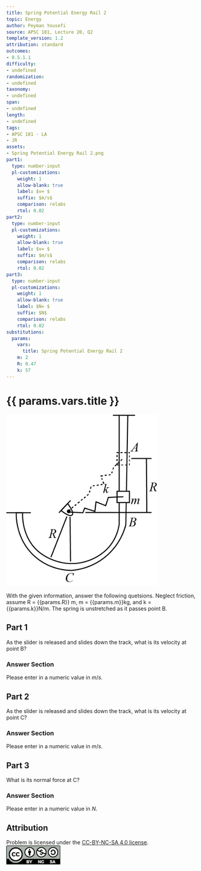 ```yaml
---
title: Spring Potential Energy Rail 2
topic: Energy
author: Peyman Yousefi
source: APSC 181, Lecture 20, Q2
template_version: 1.2
attribution: standard
outcomes:
- 8.5.1.1
difficulty:
- undefined
randomization:
- undefined
taxonomy:
- undefined
span:
- undefined
length:
- undefined
tags:
- APSC 181 - LA
- JR
assets:
- Spring Potential Energy Rail 2.png
part1:
  type: number-input
  pl-customizations:
    weight: 1
    allow-blank: true
    label: $v= $
    suffix: $m/s$
    comparison: relabs
    rtol: 0.02
part2:
  type: number-input
  pl-customizations:
    weight: 1
    allow-blank: true
    label: $v= $
    suffix: $m/s$
    comparison: relabs
    rtol: 0.02
part3:
  type: number-input
  pl-customizations:
    weight: 1
    allow-blank: true
    label: $N= $
    suffix: $N$
    comparison: relabs
    rtol: 0.02
substitutions:
  params:
    vars:
      title: Spring Potential Energy Rail 2
    m: 2
    R: 0.47
    k: 57
---
```

# {{ params.vars.title }}
<img src="Spring Potential Energy Rail 2.png" width=400>

With the given information, answer the following quetsions.
Neglect friction, assume R =  {{params.R}} m, m = {{params.m}}kg, and k = {{params.k}}N/m.
The spring is unstretched as it passes point B.

## Part 1

As the slider is released and slides down the track, what is its velocity at point B?

### Answer Section

Please enter in a numeric value in $m/s$.

## Part 2

As the slider is released and slides down the track, what is its velocity at point C?

### Answer Section

Please enter in a numeric value in $m/s$.

## Part 3

What is its normal force at C?

### Answer Section

Please enter in a numeric value in $N$.

## Attribution

Problem is licensed under the [CC-BY-NC-SA 4.0 license](https://creativecommons.org/licenses/by-nc-sa/4.0/).<br> ![The Creative Commons 4.0 license requiring attribution-BY, non-commercial-NC, and share-alike-SA license.](https://raw.githubusercontent.com/firasm/bits/master/by-nc-sa.png)
